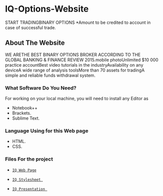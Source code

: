 # IQ-Options-Website
START TRADINGBINARY OPTIONS
*Amount to be credited to account in case of successful trade.

## About The Website
WE ARETHE BEST BINARY OPTIONS BROKER ACCORDING TO THE GLOBAL BANKING & FINANCE REVIEW 2015.mobile photoUnlimited $10 000 practice accountBest video tutorials in the industryAvailability on any deviceA wide range of analysis toolsMore than 70 assets for tradingA simple and reliable funds withdrawal system.

 ### What Software Do You Need?
 For working on your local machine, you will need to install any Editor as 
 * Notebook++
 * Brackets.
 * Sublime Text.
 
 ### Language Using for this Web page
 * HTML.
 * CSS.
 
 ### Files For the project
* [`IQ Web Page`](https://github.com/hagar912/IQ-Options-Website/blob/main/iq.html)

* [`IQ Stylesheet `](https://github.com/hagar912/IQ-Options-Website/blob/main/IQ.css)

* [`IQ Presentation `](https://github.com/hagar912/IQ-Options-Website/blob/main/IQ%20presentation.pdf)
